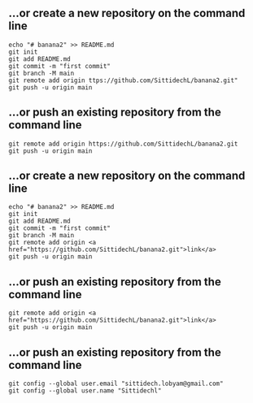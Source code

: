 ## …or create a new repository on the command line
```
echo "# banana2" >> README.md
git init
git add README.md
git commit -m "first commit"
git branch -M main
git remote add origin ttps://github.com/SittidechL/banana2.git"
git push -u origin main
```

## …or push an existing repository from the command line
```
git remote add origin https://github.com/SittidechL/banana2.git
git push -u origin main
```
## …or create a new repository on the command line
```
echo "# banana2" >> README.md
git init
git add README.md
git commit -m "first commit"
git branch -M main
git remote add origin <a href="https://github.com/SittidechL/banana2.git">link</a>
git push -u origin main
```

## …or push an existing repository from the command line
```
git remote add origin <a href="https://github.com/SittidechL/banana2.git">link</a>
git push -u origin main
```

## …or push an existing repository from the command line
```
git config --global user.email "sittidech.lobyam@gmail.com"
git config --global user.name "Sittidechl"
```